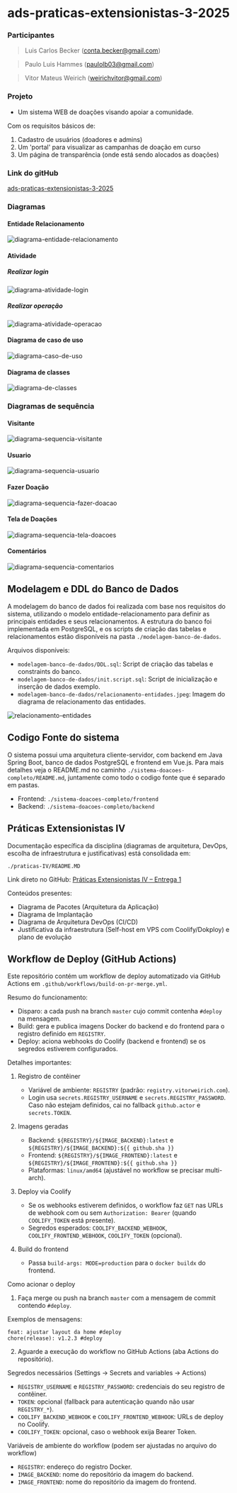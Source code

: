 # ads-praticas-extensionistas-3-2025

### Participantes

> Luis Carlos Becker (conta.becker@gmail.com)

> Paulo Luis Hammes (paulolb03@gmail.com)

> Vitor Mateus Weirich (weirichvitor@gmail.com)

### Projeto

- Um sistema WEB de doações visando apoiar a comunidade.

Com os requisitos básicos de:

1. Cadastro de usuários (doadores e admins)
2. Um 'portal' para visualizar as campanhas de doação em curso
3. Um página de transparência (onde está sendo alocados as doações)

### Link do gitHub

[ads-praticas-extensionistas-3-2025](https://github.com/vitorweirich/ads-praticas-extensionistas-3-2025)

### Diagramas

#### Entidade Relacionamento

![diagrama-entidade-relacionamento](diagramas/entidade_relacionamento.png)

#### Atividade

##### Realizar login

![diagrama-atividade-login](diagramas/atividade_login.jpg)

##### Realizar operação

![diagrama-atividade-operacao](diagramas/atividade_operacao.jpg)

#### Diagrama de caso de uso

![diagrama-caso-de-uso](diagramas/caso_de_uso.jpg)

#### Diagrama de classes

![diagrama-de-classes](diagramas/diagrama_classes.png)

### Diagramas de sequência

#### Visitante

![diagrama-sequencia-visitante](diagramas/sequencia_visitante.jpeg)

#### Usuario

![diagrama-sequencia-usuario](diagramas/sequencia_usuario.jpeg)

#### Fazer Doação

![diagrama-sequencia-fazer-doacao](diagramas/sequencia_fazer_doacao.jpeg)

#### Tela de Doações

![diagrama-sequencia-tela-doacoes](diagramas/sequencia_tela_doacoes.jpeg)

#### Comentários

![diagrama-sequencia-comentarios](diagramas/sequencia_comentarios.jpeg)

## Modelagem e DDL do Banco de Dados

A modelagem do banco de dados foi realizada com base nos requisitos do sistema, utilizando o modelo entidade-relacionamento para definir as principais entidades e seus relacionamentos. A estrutura do banco foi implementada em PostgreSQL, e os scripts de criação das tabelas e relacionamentos estão disponíveis na pasta `./modelagem-banco-de-dados`.

Arquivos disponíveis:

- `modelagem-banco-de-dados/DDL.sql`: Script de criação das tabelas e constraints do banco.
- `modelagem-banco-de-dados/init.script.sql`: Script de inicialização e inserção de dados exemplo.
- `modelagem-banco-de-dados/relacionamento-entidades.jpeg`: Imagem do diagrama de relacionamento das entidades.

![relacionamento-entidades](modelagem-banco-de-dados/relacionamento-entidades.jpeg)

## Codigo Fonte do sistema

O sistema possui uma arquitetura cliente-servidor, com backend em Java Spring Boot, banco de dados PostgreSQL e frontend em Vue.js.
Para mais detalhes veja o README.md no caminho `./sistema-doacoes-completo/README.md`, juntamente como todo o codigo fonte que é separado em pastas.

- Frontend: `./sistema-doacoes-completo/frontend`
- Backend: `./sistema-doacoes-completo/backend`

## Práticas Extensionistas IV

Documentação específica da disciplina (diagramas de arquitetura, DevOps, escolha de infraestrutura e justificativas) está consolidada em:

`./praticas-IV/README.MD`

Link direto no GitHub: [Práticas Extensionistas IV – Entrega 1](praticas-IV/README.MD)

Conteúdos presentes:

- Diagrama de Pacotes (Arquitetura da Aplicação)
- Diagrama de Implantação
- Diagrama de Arquitetura DevOps (CI/CD)
- Justificativa da infraestrutura (Self-host em VPS com Coolify/Dokploy) e plano de evolução

## Workflow de Deploy (GitHub Actions)

Este repositório contém um workflow de deploy automatizado via GitHub Actions em `.github/workflows/build-on-pr-merge.yml`.

Resumo do funcionamento:

- Disparo: a cada push na branch `master` cujo commit contenha `#deploy` na mensagem.
- Build: gera e publica imagens Docker do backend e do frontend para o registro definido em `REGISTRY`.
- Deploy: aciona webhooks do Coolify (backend e frontend) se os segredos estiverem configurados.

Detalhes importantes:

1. Registro de contêiner

   - Variável de ambiente: `REGISTRY` (padrão: `registry.vitorweirich.com`).
   - Login usa `secrets.REGISTRY_USERNAME` e `secrets.REGISTRY_PASSWORD`. Caso não estejam definidos, cai no fallback `github.actor` e `secrets.TOKEN`.

2. Imagens geradas

   - Backend: `${REGISTRY}/${IMAGE_BACKEND}:latest` e `${REGISTRY}/${IMAGE_BACKEND}:${{ github.sha }}`
   - Frontend: `${REGISTRY}/${IMAGE_FRONTEND}:latest` e `${REGISTRY}/${IMAGE_FRONTEND}:${{ github.sha }}`
   - Plataformas: `linux/amd64` (ajustável no workflow se precisar multi-arch).

3. Deploy via Coolify

   - Se os webhooks estiverem definidos, o workflow faz `GET` nas URLs de webhook com ou sem `Authorization: Bearer` (quando `COOLIFY_TOKEN` está presente).
   - Segredos esperados: `COOLIFY_BACKEND_WEBHOOK`, `COOLIFY_FRONTEND_WEBHOOK`, `COOLIFY_TOKEN` (opcional).

4. Build do frontend
   - Passa `build-args: MODE=production` para o `docker buildx` do frontend.

Como acionar o deploy

1. Faça merge ou push na branch `master` com a mensagem de commit contendo `#deploy`.

Exemplos de mensagens:

```
feat: ajustar layout da home #deploy
chore(release): v1.2.3 #deploy
```

2. Aguarde a execução do workflow no GitHub Actions (aba Actions do repositório).

Segredos necessários (Settings → Secrets and variables → Actions)

- `REGISTRY_USERNAME` e `REGISTRY_PASSWORD`: credenciais do seu registro de contêiner.
- `TOKEN`: opcional (fallback para autenticação quando não usar `REGISTRY_*`).
- `COOLIFY_BACKEND_WEBHOOK` e `COOLIFY_FRONTEND_WEBHOOK`: URLs de deploy no Coolify.
- `COOLIFY_TOKEN`: opcional, caso o webhook exija Bearer Token.

Variáveis de ambiente do workflow (podem ser ajustadas no arquivo do workflow)

- `REGISTRY`: endereço do registro Docker.
- `IMAGE_BACKEND`: nome do repositório da imagem do backend.
- `IMAGE_FRONTEND`: nome do repositório da imagem do frontend.
